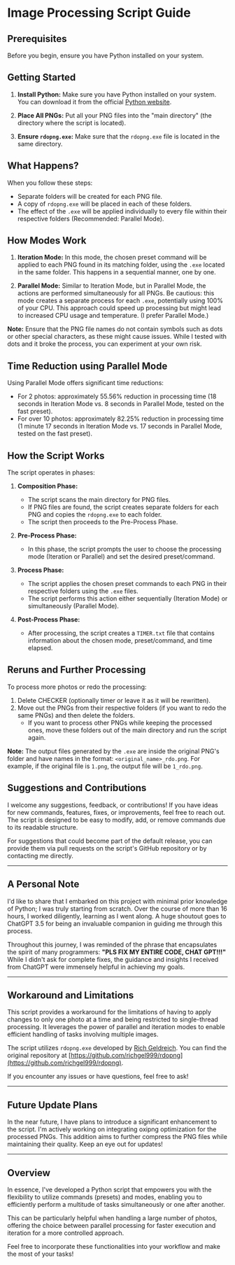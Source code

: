 # Image Processing Script Guide

## Prerequisites

Before you begin, ensure you have Python installed on your system.

## Getting Started

1. **Install Python:**
   Make sure you have Python installed on your system. You can download it from the official [Python website](https://www.python.org/downloads/).

2. **Place All PNGs:**
   Put all your PNG files into the "main directory" (the directory where the script is located).

3. **Ensure `rdopng.exe`:**
   Make sure that the `rdopng.exe` file is located in the same directory.

## What Happens?

When you follow these steps:

- Separate folders will be created for each PNG file.
- A copy of `rdopng.exe` will be placed in each of these folders.
- The effect of the `.exe` will be applied individually to every file within their respective folders (Recommended: Parallel Mode).

## How Modes Work

1. **Iteration Mode:**
   In this mode, the chosen preset command will be applied to each PNG found in its matching folder, using the `.exe` located in the same folder. This happens in a sequential manner, one by one.

2. **Parallel Mode:**
   Similar to Iteration Mode, but in Parallel Mode, the actions are performed simultaneously for all PNGs. Be cautious: this mode creates a separate process for each `.exe`, potentially using 100% of your CPU. This approach could speed up processing but might lead to increased CPU usage and temperature. (I prefer Parallel Mode.)

**Note:** Ensure that the PNG file names do not contain symbols such as dots or other special characters, as these might cause issues. While I tested with dots and it broke the process, you can experiment at your own risk.

## Time Reduction using Parallel Mode

Using Parallel Mode offers significant time reductions:

- For 2 photos: approximately 55.56% reduction in processing time (18 seconds in Iteration Mode vs. 8 seconds in Parallel Mode, tested on the fast preset).
- For over 10 photos: approximately 82.25% reduction in processing time (1 minute 17 seconds in Iteration Mode vs. 17 seconds in Parallel Mode, tested on the fast preset).

## How the Script Works

The script operates in phases:

1. **Composition Phase:**
   - The script scans the main directory for PNG files.
   - If PNG files are found, the script creates separate folders for each PNG and copies the `rdopng.exe` to each folder.
   - The script then proceeds to the Pre-Process Phase.

2. **Pre-Process Phase:**
   - In this phase, the script prompts the user to choose the processing mode (Iteration or Parallel) and set the desired preset/command.

3. **Process Phase:**
   - The script applies the chosen preset commands to each PNG in their respective folders using the `.exe` files.
   - The script performs this action either sequentially (Iteration Mode) or simultaneously (Parallel Mode).

4. **Post-Process Phase:**
   - After processing, the script creates a `TIMER.txt` file that contains information about the chosen mode, preset/command, and time elapsed.

## Reruns and Further Processing

To process more photos or redo the processing:

1. Delete CHECKER (optionally timer or leave it as it will be rewritten).
2. Move out the PNGs from their respective folders (if you want to redo the same PNGs) and then delete the folders.
   - If you want to process other PNGs while keeping the processed ones, move these folders out of the main directory and run the script again.

**Note:** The output files generated by the `.exe` are inside the original PNG's folder and have names in the format: `<original_name>_rdo.png`. For example, if the original file is `1.png`, the output file will be `1_rdo.png`.

## Suggestions and Contributions

I welcome any suggestions, feedback, or contributions! If you have ideas for new commands, features, fixes, or improvements, feel free to reach out. The script is designed to be easy to modify, add, or remove commands due to its readable structure.

For suggestions that could become part of the default release, you can provide them via pull requests on the script's GitHub repository or by contacting me directly.

---

## A Personal Note

I'd like to share that I embarked on this project with minimal prior knowledge of Python; I was truly starting from scratch. Over the course of more than 16 hours, I worked diligently, learning as I went along. A huge shoutout goes to ChatGPT 3.5 for being an invaluable companion in guiding me through this process.

Throughout this journey, I was reminded of the phrase that encapsulates the spirit of many programmers: **"PLS FIX MY ENTIRE CODE, CHAT GPT!!!"** While I didn't ask for complete fixes, the guidance and insights I received from ChatGPT were immensely helpful in achieving my goals.

---

## Workaround and Limitations

This script provides a workaround for the limitations of having to apply changes to only one photo at a time and being restricted to single-thread processing. It leverages the power of parallel and iteration modes to enable efficient handling of tasks involving multiple images.

The script utilizes `rdopng.exe` developed by [Rich Geldreich](https://github.com/richgel999). You can find the original repository at [https://github.com/richgel999/rdopng](https://github.com/richgel999/rdopng).

If you encounter any issues or have questions, feel free to ask!

---

## Future Update Plans

In the near future, I have plans to introduce a significant enhancement to the script. I'm actively working on integrating oxipng optimization for the processed PNGs. This addition aims to further compress the PNG files while maintaining their quality. Keep an eye out for updates!

---

## Overview

In essence, I've developed a Python script that empowers you with the flexibility to utilize commands (presets) and modes, enabling you to efficiently perform a multitude of tasks simultaneously or one after another. 

This can be particularly helpful when handling a large number of photos, offering the choice between parallel processing for faster execution and iteration for a more controlled approach. 

Feel free to incorporate these functionalities into your workflow and make the most of your tasks!
